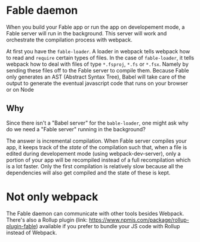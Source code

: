 # Fable daemon
When you build your Fable app or run the app on developement mode, a Fable server will run in the background. This server will work and orchestrate the compilation process with webpack. 

At first you have the `fable-loader`. A loader in webpack tells webpack how to read and `require` certain types of files. In the case of `fable-loader`, it tells webpack how to deal with files of type `*.fsproj`, `*.fs` or `*.fsx`. Namely by sending these files off to the Fable server to compile them. Because Fable only generates an AST (Abstract Syntax Tree), Babel will take care of the output to generate the eventual javascript code that runs on your browser or on Node

## Why
Since there isn't a "Babel server" for the `bable-loader`, one might ask why do we need a "Fable server" running in the background? 

The answer is incremental compilation. When Fable server compiles your app, it keeps track of the _state_ of the compilation such that, when a file is edited during developement mode (using webpack-dev-server), only a portion of your app will be recompiled instead of a full recompilation which is a lot faster. Only the first compilation is relatively slow because all the dependencies will also get compiled and the state of these is kept. 

# Not only webpack
The Fable daemon can communicate with other tools besides Webpack. There's also a Rollup plugin (link: https://www.npmjs.com/package/rollup-plugin-fable) available if you prefer to bundle your JS code with Rollup instead of Webpack.
